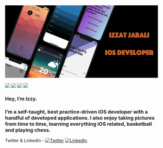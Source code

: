 ![Izzat Jabali](header.png)


![](https://img.shields.io/badge/Language-Swift-yellow)
![](https://img.shields.io/badge/Language-Java-orange)
![](https://img.shields.io/badge/IDE-Xcode-blue)
![](https://img.shields.io/badge/IDE-Eclipse-blueviolet)

### Hey, I’m Izzy. 
### I’m a self-taught, best practice-driven iOS developer with a handful of developed applications. I also enjoy taking pictures from time to time, learning everything iOS related, basketball and playing chess. 

<!-- Actual text -->
Twitter & LinkedIn - [![Twitter][1.2]][1] [![LinkedIn][2.2]][2].

<!-- Icons -->

[1.2]: http://i.imgur.com/wWzX9uB.png (twitter icon without padding)
[2.2]: https://raw.githubusercontent.com/MartinHeinz/MartinHeinz/master/linkedin-3-16.png (LinkedIn icon without padding)

<!-- Links to your social media accounts -->

[1]: https://twitter.com/izzzyzz
[2]: https://www.linkedin.com/in/izzat-jabali/

